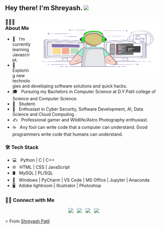 <h2> Hey there! I'm Shreyash. <img src="https://github.com/souvikguria98/souvikguria98/blob/master/Hi.gif" width="25"></h2>
<img align="right" alt="GIF" src="https://raw.githubusercontent.com/devSouvik/devSouvik/master/gif3.gif" width="420" height="200">

<h3> 👨🏻‍💻 About Me </h3>

- 🔭 &nbsp; I’m currently learning Javascript.
- 🤔 &nbsp; Exploring new technologies and developing software solutions and quick hacks.
- 🎓 &nbsp; Pursuing my Bachelors in Computer Science at D.Y.Patil college of Science and Computer Science.
- 💼 &nbsp; Student.
- 🌱 &nbsp; Enthusiast in Cyber Security, Software Development, AI, Data Science and Cloud Computing .
- ✍️ &nbsp; Professional gamer and Wildlife/Astro Photography enthusiast.
- ☕ &nbsp; Any fool can write code that a computer can understand. Good programmers write code that humans can understand.

<h3>🛠 Tech Stack</h3>

- 💻 &nbsp; Python | C | C++  
- 🌐 &nbsp; HTML | CSS | JavaScript 
- 🛢 &nbsp; MySQL | PL/SQL
- 🔧 &nbsp; Windows | PyCharm | VS Code | MS Office | Jupyter | Anaconda
- 🖥 &nbsp; Adobe lightroom | Illustrator | Photoshop 


<h3> 🤝🏻 Connect with Me </h3>

<p align="center">
&nbsp; <a href="https://twitter.com/Shreyas89866673" target="_blank" rel="noopener noreferrer"><img src="https://img.icons8.com/plasticine/100/000000/twitter.png" width="50" /></a>  
&nbsp; <a href="https://www.instagram.com/shreyashpatil23134/" target="_blank" rel="noopener noreferrer"><img src="https://img.icons8.com/plasticine/100/000000/instagram-new.png" width="50" /></a>  
&nbsp; <a href="https://www.linkedin.com/in/shreyash-patil-6b2980249/" target="_blank" rel="noopener noreferrer"><img src="https://img.icons8.com/plasticine/100/000000/linkedin.png" width="50" /></a>
&nbsp; <a href="mailto:shreyashpatil655@gmail.com" target="_blank" rel="noopener noreferrer"><img src="https://img.icons8.com/plasticine/100/000000/gmail.png"  width="50" /></a>
</p>

⭐️ From [Shreyash Patil](https://github.com/Shreyash0505)
